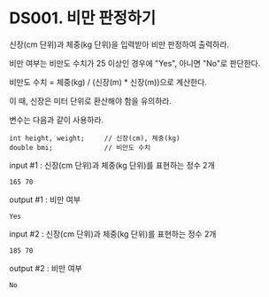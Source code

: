 # DS001. 비만 판정하기
신장(cm 단위)과 체중(kg 단위)을 입력받아 비만 판정하여 출력하라.

비만 여부는 비만도 수치가 25 이상인 경우에 "Yes", 아니면 "No"로 판단한다.

비만도 수치 = 체중(kg) / (신장(m) * 신장(m))으로 계산한다.

이 때, 신장은 미터 단위로 환산해야 함을 유의하라.


변수는 다음과 같이 사용하라.
```
int height, weight;     // 신장(cm), 체중(kg)
double bmi;             // 비만도 수치
```

input #1 : 신장(cm 단위)과 체중(kg 단위)를 표현하는 정수 2개
```
165 70
```
output #1 : 비만 여부
```
Yes
```

input #2 : 신장(cm 단위)과 체중(kg 단위)를 표현하는 정수 2개
```
185 70
```
output #2 : 비만 여부
```
No
```